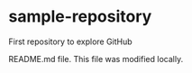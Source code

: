 # sample-repository
First repository to explore GitHub

README.md file. This file was modified locally.
